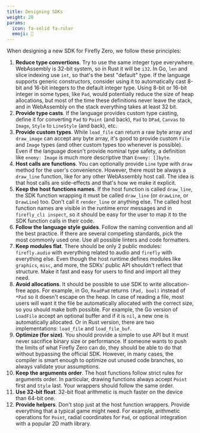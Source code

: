 ```yaml
---
title: Designing SDKs
weight: 20
params:
  icon: fa-solid fa-ruler
  emoji: 📐
---
```


When designing a new SDK for Firefly Zero, we follow these principles:

1. **Reduce type convertions**. Try to use the same integer type everywhere. WebAssembly is 32-bit system, so in Rust it will be `i32`. In Go, `len` and slice indexing use `int`, so that's the best "default" type. If the language supports generic constructors, consider using it to automatically cast 8-bit and 16-bit integers to the default integer type. Using 8-bit or 16-bit integer in some types, like `Pad`, would potentially reduce the size of heap allocations, but most of the time these definitions never leave the stack, and in WebAssembly on the stack everything takes at least 32 bit.
1. **Provide type casts**. If the language provides custom type casting, define it for converting `Pad` to `Point` (and back), `Pad` to `DPad`, `Canvas` to `Image`, `Style` to `LineStyle` (and back), etc.
1. **Provide custom types**. While `load_file` can return a raw byte array and `draw_image` can accept any byte array, it's good to provide custom `File` and `Image` types (and other custom types too whenever is possible). Even if the language doesn't provide nominal type safety, a definition like `enemy: Image` is much more descriptive than `Enemy: []byte`.
1. **Host calls are functions**. You can optionally provide `Line` type with `draw` method for the user's convenience. However, there must be always a `draw_line` function, like for any other WebAssembly host call. The idea is that host calls are side-effects and that's how we make it explicit.
1. **Keep the host functions names**. If the host function is called `draw_line`, the SDK function wrapping it must be called `draw_line` (or `drawLine`, or `DrawLine`) too. Don't call it `render_line` or anything else. The called host function names are visible in the runtime error messages and in `firefly_cli inspect`, so it should be easy for the user to map it to the SDK function calls in their code.
1. **Follow the language style guides**. Follow the naming convention and all the best practice. If there are several competing standards, pick the most commonly used one. Use all possible linters and code formatters.
1. **Keep modules flat**. There should be only 2 public modules: `firefly.audio` with everything related to audio and `firefly` with everything else. Even though the host runtime defines modules like `graphics`, `misc`, and more, the SDKs' public API shouldn't reflect that structure. Make it fast and easy for users to find and import all they need.
1. **Avoid allocations**. It should be possible to use SDK to write allocation-free apps. For example, in Go, `ReadPad` returns `(Pad, bool)` instead of `*Pad` so it doesn't escape on the heap. In case of reading a file, most users will want it the file be automatically allocated with the correct size, so you should make both possible. For example, the Go version of `LoadFile` accept an optional buffer and if it is `nil`, a new one is automatically allocated. Or in Rust version, there are two implementations: `load_file` and `load_file_buf`.
1. **Optimize (for size)**. You should provide a simple to use API but it must never sacrifice binary size or performance. If someone wants to push the limits of what Firefly Zero can do, they should be able to do that without bypassing the official SDK. However, in many cases, the compiler is smart enough to optimize out unused code branches, so always validate your assumptions.
1. **Keep the arguments order**. The host functions follow strict rules for arguments order. In particular, drawing functions always accept `Point` first and `Style` last. Your wrappers should follow the same order.
1. **Use 32-bit float**. 32-bit float arithmetic is much faster on the device than 64-bit one.
1. **Provide helpers**. Don't stop just at the host function wrappers. Provide everything that a typical game might need. For example, arithmetic operations for `Point`, radial coordinates for `Pad`, or optional integration with a popular 2D math library.

